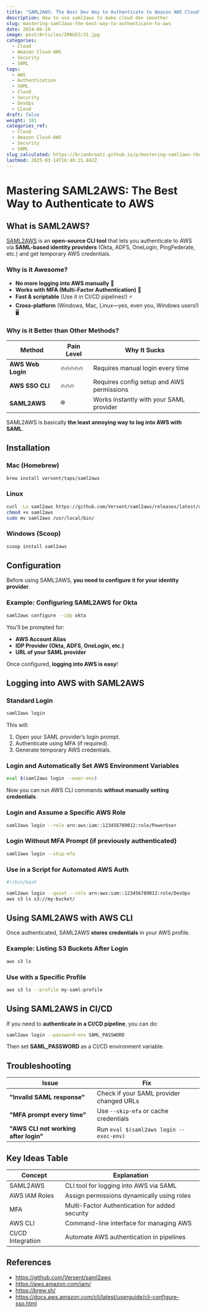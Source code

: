```yaml
---
title: "SAML2AWS: The Best Dev Way to Authenticate to Amazon AWS Cloud"
description: How to use saml2aws to make cloud dev smoother
slug: mastering-saml2aws-the-best-way-to-authenticate-to-aws
date: 2024-06-19
image: post/Articles/IMAGES/31.jpg
categories:
  - Cloud
  - Amazon Cloud-AWS
  - Security
  - SAML
tags:
  - AWS
  - Authentication
  - SAML
  - Cloud
  - Security
  - DevOps
  - CLoud
draft: false
weight: 101
categories_ref:
  - Cloud
  - Amazon Cloud-AWS
  - Security
  - SAML
slug_calculated: https://brianbraatz.github.io/p/mastering-saml2aws-the-best-way-to-authenticate-to-aws
lastmod: 2025-03-14T16:40:21.842Z
---
```

# Mastering SAML2AWS: The Best Way to Authenticate to AWS

<!-- 
## Introduction

If you work with AWS **but your company insists on using SAML authentication**, you've probably felt **the pain** of logging in manually through a browser every single time. 😩

Enter **SAML2AWS**, the ultimate CLI tool that makes AWS authentication **as smooth as butter**. 🧈

Today, we’re going to cover:
- **What SAML2AWS is**
- **Why it's better than the alternatives**
- **How to use it with plenty of code samples**

And of course, we’ll do it **without boring corporate-speak**. Let’s go! 🚀
-->

## What is SAML2AWS?

[SAML2AWS](https://github.com/Versent/saml2aws) is an **open-source CLI tool** that lets you authenticate to AWS via **SAML-based identity providers** (Okta, ADFS, OneLogin, PingFederate, etc.) and get temporary AWS credentials.

### Why is it Awesome?

* **No more logging into AWS manually** 🔑
* **Works with MFA (Multi-Factor Authentication)** 🔐
* **Fast & scriptable** (Use it in CI/CD pipelines!) ⚡
* **Cross-platform** (Windows, Mac, Linux—yes, even you, Windows users!) 🖥️

### Why is it Better than Other Methods?

| Method            | Pain Level | Why It Sucks                              |
| ----------------- | ---------- | ----------------------------------------- |
| **AWS Web Login** | 🔥🔥🔥🔥🔥 | Requires manual login every time          |
| **AWS SSO CLI**   | 🔥🔥🔥     | Requires config setup and AWS permissions |
| **SAML2AWS**      | ❄️         | Works instantly with your SAML provider   |

SAML2AWS is basically **the least annoying way to log into AWS with SAML**.

## Installation

### **Mac (Homebrew)**

```sh
brew install versent/taps/saml2aws
```

### **Linux**

```sh
curl -Lo saml2aws https://github.com/Versent/saml2aws/releases/latest/download/saml2aws-linux-amd64
chmod +x saml2aws
sudo mv saml2aws /usr/local/bin/
```

### **Windows (Scoop)**

```powershell
scoop install saml2aws
```

## Configuration

Before using SAML2AWS, **you need to configure it for your identity provider**.

### **Example: Configuring SAML2AWS for Okta**

```sh
saml2aws configure --idp okta
```

You'll be prompted for:

* **AWS Account Alias**
* **IDP Provider (Okta, ADFS, OneLogin, etc.)**
* **URL of your SAML provider**

Once configured, **logging into AWS is easy**!

## Logging into AWS with SAML2AWS

### **Standard Login**

```sh
saml2aws login
```

This will:

1. Open your SAML provider’s login prompt.
2. Authenticate using MFA (if required).
3. Generate temporary AWS credentials.

### **Login and Automatically Set AWS Environment Variables**

```sh
eval $(saml2aws login --exec-env)
```

Now you can run AWS CLI commands **without manually setting credentials**.

### **Login and Assume a Specific AWS Role**

```sh
saml2aws login --role arn:aws:iam::123456789012:role/PowerUser
```

### **Login Without MFA Prompt (if previously authenticated)**

```sh
saml2aws login --skip-mfa
```

### **Use in a Script for Automated AWS Auth**

```sh
#!/bin/bash

saml2aws login --quiet --role arn:aws:iam::123456789012:role/DevOps
aws s3 ls s3://my-bucket/
```

## Using SAML2AWS with AWS CLI

Once authenticated, SAML2AWS **stores credentials** in your AWS profile.

### **Example: Listing S3 Buckets After Login**

```sh
aws s3 ls
```

### **Use with a Specific Profile**

```sh
aws s3 ls --profile my-saml-profile
```

## Using SAML2AWS in CI/CD

If you need to **authenticate in a CI/CD pipeline**, you can do:

```sh
saml2aws login --password-env SAML_PASSWORD
```

Then set **SAML\_PASSWORD** as a CI/CD environment variable.

## Troubleshooting

| Issue                                 | Fix                                      |
| ------------------------------------- | ---------------------------------------- |
| **"Invalid SAML response"**           | Check if your SAML provider changed URLs |
| **"MFA prompt every time"**           | Use `--skip-mfa` or cache credentials    |
| **"AWS CLI not working after login"** | Run `eval $(saml2aws login --exec-env)`  |

## Key Ideas Table

| Concept           | Explanation                                    |
| ----------------- | ---------------------------------------------- |
| SAML2AWS          | CLI tool for logging into AWS via SAML         |
| AWS IAM Roles     | Assign permissions dynamically using roles     |
| MFA               | Multi-Factor Authentication for added security |
| AWS CLI           | Command-line interface for managing AWS        |
| CI/CD Integration | Automate AWS authentication in pipelines       |

## References

* https://github.com/Versent/saml2aws
* https://aws.amazon.com/iam/
* https://brew.sh/
* https://docs.aws.amazon.com/cli/latest/userguide/cli-configure-sso.html
